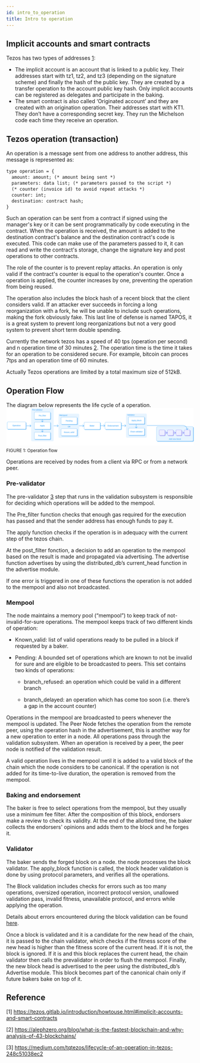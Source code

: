 ```yaml
---
id: intro_to_operation
title: Intro to operation
---
```


## Implicit accounts and smart contracts
Tezos has two types of addresses [1](https://opentezos.com/tezos-basics/intro_to_operation#reference): 
* The implicit account is an account that is linked to a public key. Their addresses  start with tz1, tz2, and tz3 (depending on the signature scheme) and finally the hash of the public key. They are created by a transfer operation to the account public key hash. Only implicit accounts can be registered as delegates and participate in the baking.
* The smart contract is also called ‘Originated account’ and they are created with an origination operation. Their addresses start with KT1. They don’t have a corresponding secret key. They run the Michelson code each time they receive an operation.

## Tezos operation (transaction)
An operation is a message sent from one address to another address, this message is represented as:
```
type operation = {
  amount: amount; (* amount being sent *)
  parameters: data list; (* parameters passed to the script *)
  (* counter (invoice id) to avoid repeat attacks *)
  counter: int;
  destination: contract hash;
}
```
Such an operation can be sent from a contract if signed using the manager's key or it can be sent programmatically by code executing in the contract. When the operation is received, the amount is added to the destination contract's balance and the destination contract's code is executed. This code can make use of the parameters passed to it, it can read and write the contract's storage, change the signature key and post operations to other contracts.

The role of the counter is to prevent replay attacks. An operation is only valid if the contract's counter is equal to the operation's counter. Once a operation is applied, the counter increases by one, preventing the operation from being reused.

The operation also includes the block hash of a recent block that the client considers valid. If an attacker ever succeeds in forcing a long reorganization with a fork, he will be unable to include such operations, making the fork obviously fake. This last line of defense is named TAPOS, it is a great system to prevent long reorganizations but not a very good system to prevent short term double spending.

Currently the network tezos has a speed of 40 tps (operation per second) and n operation time of 30 minutes [2](https://opentezos.com/tezos-basics/intro_to_operation#reference). The operation time is the time it takes for an operation to be considered secure. For example, bitcoin can proces 7tps and an operation time of 60 minutes. 

Actually Tezos operations are limited by a total maximum size of 512kB.

## Operation Flow 

The diagram below represents the life cycle of a operation.
![](../../static/img/tezos-basics/operation_flow.svg)
<small className="figure">FIGURE 1: Operation flow</small>

Operations are received by nodes from a client via RPC or from a network peer.

### Pre-validator
The pre-validator [3]((https://opentezos.com/tezos-basics/intro_to_operation#reference)) step that runs in the validation subsystem is responsible for deciding which operations will be added to the mempool. 

The Pre_filter function checks that enough gas required for the execution has passed and that the sender address has enough funds to pay it.

The apply function checks if the operation is in adequacy with the current step of the tezos chain.

At the post_filter fonction, a decision to add an operation to the mempool based on the result is made and propagated via advertising. The advertise function advertises by using the distributed_db’s current_head function in the advertise module.

If one error is triggered in one of these functions the operation is not added to the mempool and also not broadcasted.

### Mempool
The node maintains a memory pool (“mempool”) to keep track of not-invalid-for-sure operations. The mempool keeps track of two different kinds of operation:

* Known_valid: list of valid operations ready to be pulled in a block if requested by a baker.

* Pending: A bounded set of operations which are known to not be invalid for sure and are eligible to be broadcasted to peers. This set contains two kinds of operations:

    * branch_refused: an operation which could be valid in a different branch

    * branch_delayed: an operation which has come too soon (i.e. there’s a gap in the account counter)

Operations in the mempool are broadcasted to peers whenever the mempool is updated. The Peer Node fetches the operation from the remote peer, using the operation hash in the advertisement, this is another way for a new operation to enter in a node. All operations pass through the validation subsystem. When an operation is received by a peer, the peer node is notified of the validation result.

A valid operation lives in the mempool until it is added to a valid block of the chain which the node considers to be canonical. If the operation is not added for its time-to-live duration, the operation is removed from the mempool.

### Baking and endorsement 
The baker is free to select operations from the mempool, but they usually use a minimum fee filter. After the composition of this block, endorsers make a review to check its validity. At the end of the allotted time, the baker collects the endorsers' opinions and adds them to the block and he forges it.

### Validator
The baker sends the forged block on a node. the node processes the block validator. The apply_block function is called, the block header validation is done by using protocol parameters, and verifies all the operations.

The Block validation includes checks for errors such as too many operations, oversized operation, incorrect protocol version, unallowed validation pass, invalid fitness, unavailable protocol, and errors while applying the operation.

Details about errors encountered during the block validation can be found [here](https://gitlab.com/tezos/tezos/blob/mainnet/src/lib_shell_services/block_validator_errors.ml).

Once a block is validated and it is a candidate for the new head of the chain, it is passed to the chain validator, which checks if the fitness score of the new head is higher than the fitness score of the current head. If it is not, the block is ignored. If it is and this block replaces the current head, the chain validator then calls the prevalidator in order to flush the mempool. Finally, the new block head is advertised to the peer using the distributed_db’s Advertise module. This block becomes part of the canonical chain only if future bakers bake on top of it.

## Reference
[1] https://tezos.gitlab.io/introduction/howtouse.html#implicit-accounts-and-smart-contracts

[2] https://alephzero.org/blog/what-is-the-fastest-blockchain-and-why-analysis-of-43-blockchains/

[3] https://medium.com/tqtezos/lifecycle-of-an-operation-in-tezos-248c51038ec2

